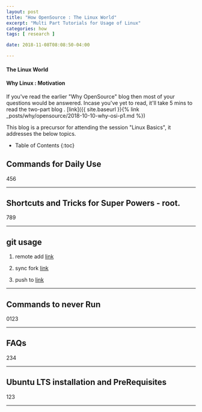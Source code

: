 ```yaml
---
layout: post
title: "How OpenSource : The Linux World"
excerpt: "Multi Part Tutorials for Usage of Linux"
categories: how
tags: [ research ]

date: 2018-11-08T08:08:50-04:00

---
```


#### The Linux World

#### Why Linux : Motivation

If you've read the earlier "Why OpenSource" blog then most of your questions would be answered.
Incase you've yet to read, it'll take 5 mins to read the two-part blog . [link]({{ site.baseurl }}{% link _posts/why/opensource/2018-10-10-why-osi-p1.md %})


This  blog is a precursor for attending the session "Linux Basics", it addresses the below topics.


* Table of Contents
{:toc}

## Commands for Daily Use
456

---

## Shortcuts and Tricks for Super Powers - root.
789

---

## git usage

1. remote add [link](https://help.github.com/articles/configuring-a-remote-for-a-fork/)

2. sync fork [link](https://help.github.com/articles/syncing-a-fork/)

3. push to [link](https://help.github.com/articles/pushing-to-a-remote/)

---

## Commands to never Run
0123

---

## FAQs
234

---

## Ubuntu LTS installation and PreRequisites
123

---
